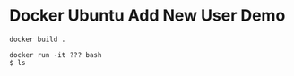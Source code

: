 Docker Ubuntu Add New User Demo
===================

```
docker build .
```

```
docker run -it ??? bash
$ ls
```
